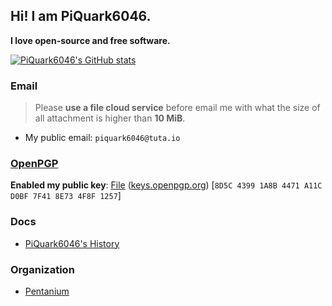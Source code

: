 ## Hi! I am PiQuark6046.
**I love open-source and free software.**

[![PiQuark6046's GitHub stats](https://github-readme-stats.vercel.app/api?username=piquark6046&theme=dark)](https://github.com/anuraghazra/github-readme-stats)
### Email
> Please **use a file cloud service** before email me with what the size of all attachment is higher than **10 MiB**.
* My public email: `piquark6046@tuta.io`

### [OpenPGP](https://www.openpgp.org)
**Enabled my public key**: [File](https://github.com/piquark6046/piquark6046/blob/master/OpenPGP/PiQuark6046_0x4F8F1257_public.asc) ([keys.openpgp.org](https://keys.openpgp.org/vks/v1/by-fingerprint/8D5C43991A8B4471A11CD0BF7F418E734F8F1257)) [`8D5C 4399 1A8B 4471 A11C  D0BF 7F41 8E73 4F8F 1257`]

### Docs
* [PiQuark6046's History](https://github.com/piquark6046/piquark6046/blob/master/docs/History.md)

### Organization
* [Pentanium](https://github.com/Pentanium)
